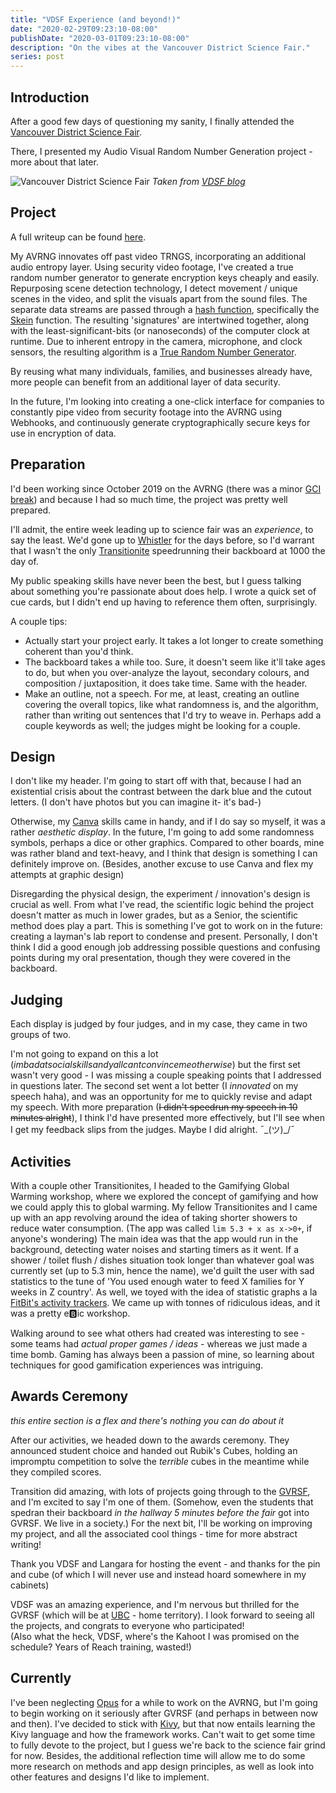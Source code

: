 ```yaml
---
title: "VDSF Experience (and beyond!)"
date: "2020-02-29T09:23:10-08:00"
publishDate: "2020-03-01T09:23:10-08:00"
description: "On the vibes at the Vancouver District Science Fair."
series: post
---
```


## Introduction
After a good few days of questioning my sanity, I finally attended the [Vancouver District Science Fair](https://blogs.vsb.bc.ca/vdsf/).  

There, I presented my Audio Visual Random Number Generation project - more about that later.  

![Vancouver District Science Fair](https://blogs.vsb.bc.ca/vdsf/files/2019/06/cropped-VDSF2018.floor3_.jpg)
*Taken from [VDSF blog](https://blogs.vsb.bc.ca/vdsf/)*  

## Project
A full writeup can be found [here](https://kewbish.github.io/AVRNG).  

My AVRNG innovates off past video TRNGS, incorporating an additional audio entropy layer. Using security video footage, I've created a true random number generator to generate encryption keys cheaply and easily. Repurposing scene detection technology, I detect movement / unique scenes in the video, and split the visuals apart from the sound files. The separate data streams are passed through a [hash function](https://en.wikipedia.org/wiki/Hash_function), specifically the [Skein](https://en.wikipedia.org/wiki/Skein_(hash_function)) function. The resulting 'signatures' are intertwined together, along with the least-significant-bits (or nanoseconds) of the computer clock at runtime. Due to inherent entropy in the camera, microphone, and clock sensors, the resulting algorithm is a [True Random Number Generator](https://en.wikipedia.org/wiki/Hardware_random_number_generator).  

By reusing what many individuals, families, and businesses already have, more people can benefit from an additional layer of data security.   

In the future, I'm looking into creating a one-click interface for companies to constantly pipe video from security footage into the AVRNG using Webhooks, and continuously generate cryptographically secure keys for use in encryption of data.  

## Preparation
I'd been working since October 2019 on the AVRNG (there was a minor [GCI break](https://kewbish.github.io/blog/posts/200214//index.html)) and because I had so much time, the project was pretty well prepared.  

I'll admit, the entire week leading up to science fair was an *experience*, to say the least. We'd gone up to [Whistler](https://whistlerblackcomb.com) for the days before, so I'd warrant that I wasn't the only [Transitionite](https://universitytransition.ca) speedrunning their backboard at 1000 the day of.  

My public speaking skills have never been the best, but I guess talking about something you're passionate about does help. I wrote a quick set of cue cards, but I didn't end up having to reference them often, surprisingly.  

A couple tips:
- Actually start your project early. It takes a lot longer to create something coherent than you'd think.
- The backboard takes a while too. Sure, it doesn't seem like it'll take ages to do, but when you over-analyze the layout, secondary colours, and composition / juxtaposition, it does take time. Same with the header.
- Make an outline, not a speech. For me, at least, creating an outline covering the overall topics, like what randomness is, and the algorithm, rather than writing out sentences that I'd try to weave in. Perhaps add a couple keywords as well; the judges might be looking for a couple. 

## Design
I don't like my header. I'm going to start off with that, because I had an existential crisis about the contrast between the dark blue and the cutout letters. (I don't have photos but you can imagine it- it's bad-)  

Otherwise, my [Canva](https://canva.com) skills came in handy, and if I do say so myself, it was a rather *aesthetic display*. In the future, I'm going to add some randomness symbols, perhaps a dice or other graphics. Compared to other boards, mine was rather bland and text-heavy, and I think that design is something I can definitely improve on. (Besides, another excuse to use Canva and flex my attempts at graphic design)  

Disregarding the physical design, the experiment / innovation's design is crucial as well. From what I've read, the scientific logic behind the project doesn't matter as much in lower grades, but as a Senior, the scientific method does play a part. This is something I've got to work on in the future: creating a layman's lab report to condense and present. Personally, I don't think I did a good enough job addressing possible questions and confusing points during my oral presentation, though they were covered in the backboard.  

## Judging
Each display is judged by four judges, and in my case, they came in two groups of two.  

I'm not going to expand on this a lot (*imbadatsocialskillsandyallcantconvincemeotherwise*) but the first set wasn't very good - I was missing a couple speaking points that I addressed in questions later. The second set went a lot better (I *innovated* on my speech haha), and was an opportunity for me to quickly revise and adapt my speech. With more preparation (~~I didn't speedrun my speech in 10 minutes alright~~), I think I'd have presented more effectively, but I'll see when I get my feedback slips from the judges. Maybe I did alright. ¯\_(ツ)_/¯  

## Activities
With a couple other Transitionites, I headed to the Gamifying Global Warming workshop, where we explored the concept of gamifying and how we could apply this to global warming. My fellow Transitionites and I came up with an app revolving around the idea of taking shorter showers to reduce water consumption. (The app was called `lim 5.3 + x as x->0+`, if anyone's wondering) The main idea was that the app would run in the background, detecting water noises and starting timers as it went. If a shower / toilet flush / dishes situation took longer than whatever goal was currently set (up to 5.3 min, hence the name), we'd guilt the user with sad statistics to the tune of 'You used enough water to feed X families for Y weeks in Z country'. As well, we toyed with the idea of statistic graphs a la [FitBit's activity trackers](https://www.reddit.com/r/fitbit/comments/a3fi51/should_i_take_these_statistics_from_my_fitbit/). We came up with tonnes of ridiculous ideas, and it was a pretty e🅱️ic workshop.  

Walking around to see what others had created was interesting to see - some teams had *actual proper games / ideas* - whereas we just made a time bomb. Gaming has always been a passion of mine, so learning about techniques for good gamification experiences was intriguing.  

## Awards Ceremony
*this entire section is a flex and there's nothing you can do about it*  

After our activities, we headed down to the awards ceremony. They announced student choice and handed out Rubik's Cubes, holding an impromptu competition to solve the *terrible* cubes in the meantime while they compiled scores.  

Transition did amazing, with lots of projects going through to the [GVRSF](http://gvrsf.ca/), and I'm excited to say I'm one of them. (Somehow, even the students that spedran their backboard *in the hallway 5 minutes before the fair* got into GVRSF. We live in a society.) For the next bit, I'll be working on improving my project, and all the associated cool things - time for more abstract writing!  

Thank you VDSF and Langara for hosting the event - and thanks for the pin and cube (of which I will never use and instead hoard somewhere in my cabinets)

VDSF was an amazing experience, and I'm nervous but thrilled for the GVRSF (which will be at [UBC](https://ubc.ca) - home territory). I look forward to seeing all the projects, and congrats to everyone who participated!  
(Also what the heck, VDSF, where's the Kahoot I was promised on the schedule? Years of Reach training, wasted!)

## Currently
I've been neglecting [Opus](https://github.com/kewbish/opus) for a while to work on the AVRNG, but I'm going to begin working on it seriously after GVRSF (and perhaps in between now and then). I've decided to stick with [Kivy](https://kivy.org), but that now entails learning the Kivy language and how the framework works. Can't wait to get some time to fully devote to the project, but I guess we're back to the science fair grind for now. Besides, the additional reflection time will allow me to do some more research on methods and app design principles, as well as look into other features and designs I'd like to implement.  
